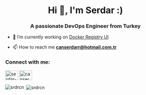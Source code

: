 <h1 align="center">Hi 👋, I'm Serdar :)</h1>
<h3 align="center">A passionate DevOps Engineer from Turkey</h3>

- 🔭 I’m currently working on [Docker Registry UI](https://github.com/srdrcn/registryui)

- 📫 How to reach me **canserdarr@hotmail.com.tr**

<p align="left">
<h3 align="left">Connect with me:</h3>
<a href="https://linkedin.com/in/serdar-can" target="blank"><img align="center" src="https://cdn.jsdelivr.net/npm/simple-icons@3.0.1/icons/linkedin.svg" alt="serdar-can" height="30" width="40" /></a>
<a href="https://www.hackerrank.com/canserdarr" target="blank"><img align="center" src="https://cdn.jsdelivr.net/npm/simple-icons@3.0.1/icons/hackerrank.svg" alt="canserdarr" height="30" width="40" /></a>
</p>



<p><img align="left" src="https://github-readme-stats.vercel.app/api/top-langs/?username=srdrcn&layout=compact" alt="srdrcn" /></p>

<p>&nbsp;<img align="center" src="https://github-readme-stats.vercel.app/api?username=srdrcn&show_icons=true" alt="srdrcn" /></p>

